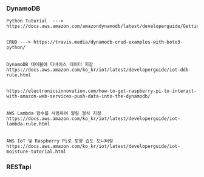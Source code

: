 ### DynamoDB

    Python Tutorial  ---> https://docs.aws.amazon.com/amazondynamodb/latest/developerguide/GettingStarted.Python.html
    
    
    CRUD ---> https://travis.media/dynamodb-crud-examples-with-boto3-python/
    
    
    DynamoDB 테이블에 디바이스 데이터 저장    
    https://docs.aws.amazon.com/ko_kr/iot/latest/developerguide/iot-ddb-rule.html


    https://electronicsinnovation.com/how-to-get-raspberry-pi-to-interact-with-amazon-web-services-push-data-into-the-dynamodb/


    AWS Lambda 함수를 사용하여 알림 형식 지정
    https://docs.aws.amazon.com/ko_kr/iot/latest/developerguide/iot-lambda-rule.html
    
    
    AWS IoT 및 Raspberry Pi로 토양 습도 모니터링
    https://docs.aws.amazon.com/ko_kr/iot/latest/developerguide/iot-moisture-tutorial.html
    

### RESTapi

